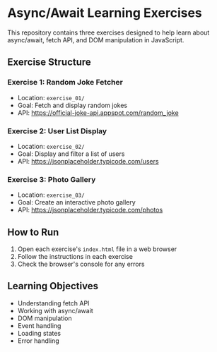 # Async/Await Learning Exercises

This repository contains three exercises designed to help learn about async/await, fetch API, and DOM manipulation in JavaScript.

## Exercise Structure

### Exercise 1: Random Joke Fetcher
- Location: `exercise_01/`
- Goal: Fetch and display random jokes
- API: https://official-joke-api.appspot.com/random_joke

### Exercise 2: User List Display
- Location: `exercise_02/`
- Goal: Display and filter a list of users
- API: https://jsonplaceholder.typicode.com/users

### Exercise 3: Photo Gallery
- Location: `exercise_03/`
- Goal: Create an interactive photo gallery
- API: https://jsonplaceholder.typicode.com/photos

## How to Run
1. Open each exercise's `index.html` file in a web browser
2. Follow the instructions in each exercise
3. Check the browser's console for any errors

## Learning Objectives
- Understanding fetch API
- Working with async/await
- DOM manipulation
- Event handling
- Loading states
- Error handling  
